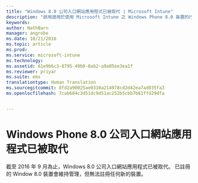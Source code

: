 ```yaml
---
title: "Windows 8.0 公司入口網站應用程式已被取代 | Microsoft Intune"
description: "啟用適用於使用 Microsoft Intune 之 Windows Phone 8.0 裝置的行動裝置管理 (MDM)。"
keywords: 
author: NathBarn
manager: angrobe
ms.date: 10/21/2016
ms.topic: article
ms.prod: 
ms.service: microsoft-intune
ms.technology: 
ms.assetid: 61e9b6c3-8795-49b0-8ab2-a9a05ee3ea1f
ms.reviewer: priyar
ms.suite: ems
translationtype: Human Translation
ms.sourcegitcommit: 8fd2a90025ae9310a214978cd2d42ea7ad035fa3
ms.openlocfilehash: 7cab684c3d51dc9d51ac252b5cbb7b61ffd29dfa


---
```


#  Windows Phone 8.0 公司入口網站應用程式已被取代

截至 2016 年 9 月為止，Windows 8.0 公司入口網站應用程式已被取代。 已註冊的 Window 8.0 裝置會維持管理，但無法註冊任何新的裝置。



<!--HONumber=Oct16_HO4-->


